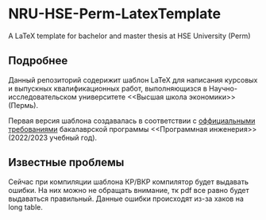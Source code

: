 # NRU-HSE-Perm-LatexTemplate
A LaTeX template for bachelor and master thesis at HSE University (Perm)

## Подробнее

Данный репозиторий содерижит шаблон LaTeX для написания курсовых и выпускных квалификационных работ, выполняющизся в Научно-исследовательском университете <<Высшая школа экономики>> (Пермь).

Первая версия шаблона создавалась в соответствии с [оффициальными требованиями](https://perm.hse.ru/ba/se/internships) бакалаврской программы <<Программная инженерия>> (2022/2023 учебный год).

## Известные проблемы
Сейчас при компиляции шаблона КР/ВКР компилятор будет выдавать ошибки. На них можно не обращать внимание, тк pdf все равно будет выдаваться правильный. Данные ошибки происходят из-за хаков на long table.
